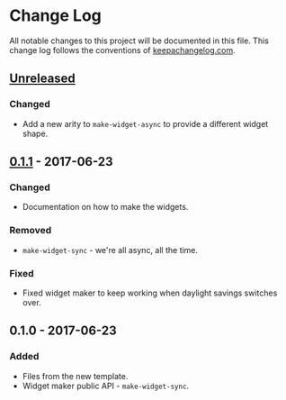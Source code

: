 # Change Log
All notable changes to this project will be documented in this file. This change log follows the conventions of [keepachangelog.com](http://keepachangelog.com/).

## [Unreleased][unreleased]
### Changed
- Add a new arity to `make-widget-async` to provide a different widget shape.

## [0.1.1] - 2017-06-23
### Changed
- Documentation on how to make the widgets.

### Removed
- `make-widget-sync` - we're all async, all the time.

### Fixed
- Fixed widget maker to keep working when daylight savings switches over.

## 0.1.0 - 2017-06-23
### Added
- Files from the new template.
- Widget maker public API - `make-widget-sync`.

[unreleased]: https://github.com/your-name/aapen/compare/0.1.1...HEAD
[0.1.1]: https://github.com/your-name/aapen/compare/0.1.0...0.1.1
